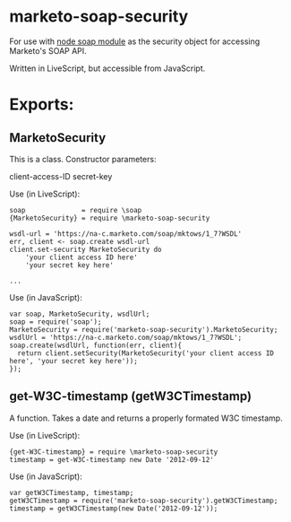 marketo-soap-security
=====================

For use with [node soap module](https://github.com/milewise/node-soap) as the security object for accessing Marketo's SOAP API.

Written in LiveScript, but accessible from JavaScript.

# Exports:

## MarketoSecurity

This is a class. Constructor parameters:

client-access-ID
secret-key

Use (in LiveScript):

    soap              = require \soap
    {MarketoSecurity} = require \marketo-soap-security

    wsdl-url = 'https://na-c.marketo.com/soap/mktows/1_7?WSDL'
    err, client <- soap.create wsdl-url
    client.set-security MarketoSecurity do
        'your client access ID here'
        'your secret key here'

    ...

Use (in JavaScript):

    var soap, MarketoSecurity, wsdlUrl;
    soap = require('soap');
    MarketoSecurity = require('marketo-soap-security').MarketoSecurity;
    wsdlUrl = 'https://na-c.marketo.com/soap/mktows/1_7?WSDL';
    soap.create(wsdlUrl, function(err, client){
      return client.setSecurity(MarketoSecurity('your client access ID here', 'your secret key here'));
    });

## get-W3C-timestamp (getW3CTimestamp)

A function. Takes a date and returns a properly formated W3C timestamp.

Use (in LiveScript):

    {get-W3C-timestamp} = require \marketo-soap-security
    timestamp = get-W3C-timestamp new Date '2012-09-12'

Use (in JavaScript):

    var getW3CTimestamp, timestamp;
    getW3CTimestamp = require('marketo-soap-security').getW3CTimestamp;
    timestamp = getW3CTimestamp(new Date('2012-09-12'));

